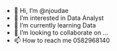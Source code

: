 - 👋 Hi, I’m @njoudae
- 👀 I’m interested in Data Analyst
- 🌱 I’m currently learning Data
- 💞️ I’m looking to collaborate on ...
- 📫 How to reach me 0582968140

<!---
njoudae/njoudae is a ✨ special ✨ repository because its `README.md` (this file) appears on your GitHub profile.
You can click the Preview link to take a look at your changes.
--->
